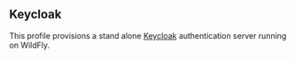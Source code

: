 ## Keycloak

This profile provisions a stand alone [Keycloak](http://keycloak.jboss.org//) authentication server running on WildFly.